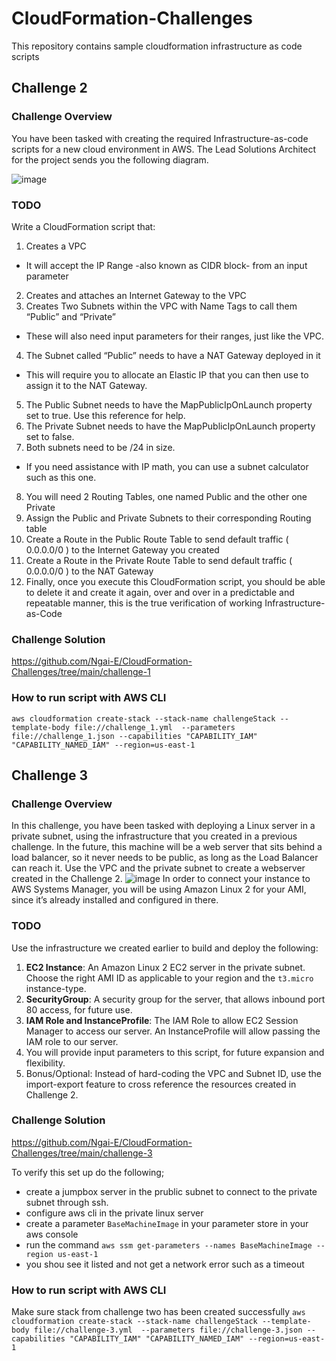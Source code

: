 # CloudFormation-Challenges
This repository contains sample cloudformation  infrastructure as code scripts

## Challenge 2
### Challenge Overview
You have been tasked with creating the required Infrastructure-as-code scripts for a new cloud environment in AWS. The Lead Solutions Architect for the project sends you the following diagram.

![image](https://user-images.githubusercontent.com/22508583/208399697-f42fd91d-b968-433b-818a-42ac7147251b.png)
### TODO
Write a CloudFormation script that:

1. Creates a VPC
  - It will accept the IP Range -also known as CIDR block- from an input parameter
2. Creates and attaches an Internet Gateway to the VPC
3. Creates Two Subnets within the VPC with Name Tags to call them “Public” and “Private”
  - These will also need input parameters for their ranges, just like the VPC.
4. The Subnet called “Public” needs to have a NAT Gateway deployed in it
  - This will require you to allocate an Elastic IP that you can then use to assign it to the NAT Gateway.
5. The Public Subnet needs to have the MapPublicIpOnLaunch property set to true. Use this reference for help.
6. The Private Subnet needs to have the MapPublicIpOnLaunch property set to false.
7. Both subnets need to be /24 in size.
  - If you need assistance with IP math, you can use a subnet calculator such as this one.
8. You will need 2 Routing Tables, one named Public and the other one Private
9. Assign the Public and Private Subnets to their corresponding Routing table
10. Create a Route in the Public Route Table to send default traffic ( 0.0.0.0/0 ) to the Internet Gateway you created
11. Create a Route in the Private Route Table to send default traffic ( 0.0.0.0/0 ) to the NAT Gateway
12. Finally, once you execute this CloudFormation script, you should be able to delete it and create it again, over and over in a predictable and repeatable manner, this is the true verification of working Infrastructure-as-Code
### Challenge Solution
https://github.com/Ngai-E/CloudFormation-Challenges/tree/main/challenge-1
### How to run script with AWS CLI
```aws cloudformation create-stack --stack-name challengeStack --template-body file://challenge_1.yml  --parameters file://challenge_1.json --capabilities "CAPABILITY_IAM" "CAPABILITY_NAMED_IAM" --region=us-east-1```


## Challenge 3
### Challenge Overview
In this challenge, you have been tasked with deploying a Linux server in a private subnet, using the infrastructure that you created in a previous challenge. In the future, this machine will be a web server that sits behind a load balancer, so it never needs to be public, as long as the Load Balancer can reach it.
Use the VPC and the private subnet to create a webserver created in the Challenge 2.
![image](https://user-images.githubusercontent.com/22508583/208591088-74713475-081c-4eea-a476-23174696d13c.png)
In order to connect your instance to AWS Systems Manager, you will be using Amazon Linux 2 for your AMI, since it’s already installed and configured in there.
### TODO
Use the infrastructure we created earlier to build and deploy the following:

1. <b>EC2 Instance</b>: An Amazon Linux 2 EC2 server in the private subnet. Choose the right AMI ID as applicable to your region and the ```t3.micro``` instance-type.
2. <b>SecurityGroup</b>: A security group for the server, that allows inbound port 80 access, for future use.
3. <b>IAM Role and InstanceProfile</b>: The IAM Role to allow EC2 Session Manager to access our server. An InstanceProfile will allow passing the IAM role to our server.
4. You will provide input parameters to this script, for future expansion and flexibility.
5. Bonus/Optional: Instead of hard-coding the VPC and Subnet ID, use the import-export feature to cross reference the resources created in Challenge 2.
### Challenge Solution
https://github.com/Ngai-E/CloudFormation-Challenges/tree/main/challenge-3

To verify this set up do the following;
 - create a jumpbox server in the prublic subnet to connect to the private subnet through ssh.
 - configure aws cli in the private linux server 
 - create a parameter ```BaseMachineImage``` in your parameter store in your aws console
 - run the command ```aws ssm get-parameters --names BaseMachineImage --region us-east-1```
 - you shou see it listed and not get a network error such as a timeout
 

### How to run script with AWS CLI
Make sure stack from challenge two has been created successfully
```aws cloudformation create-stack --stack-name challengeStack --template-body file://challenge-3.yml  --parameters file://challenge-3.json --capabilities "CAPABILITY_IAM" "CAPABILITY_NAMED_IAM" --region=us-east-1```
